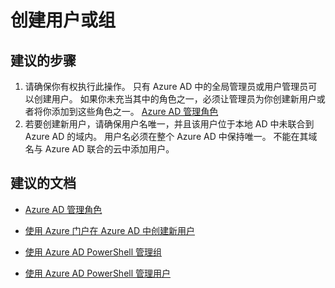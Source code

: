  <properties 
    pageTitle="Creating a user or group"
    description="在 Azure AD 中创建、更新或删除用户时出现问题"
    service="microsoft.aad"
    resource="Microsoft_AAD_IAM"
    authors="Jeffsta-MSFT"
    displayOrder="2500"
    selfHelpType="generic"
    supportTopicIds="32045780"
    productPesIds="14785"
    cloudEnvironments="public"
/>


# <a name="creating-a-user-or-group"></a>创建用户或组

## <a name="recommended-steps"></a>**建议的步骤**

1. 请确保你有权执行此操作。 只有 Azure AD 中的全局管理员或用户管理员可以创建用户。 如果你未充当其中的角色之一，必须让管理员为你创建新用户或者将你添加到这些角色之一。 [Azure AD 管理角色](https://docs.microsoft.com/azure/active-directory/active-directory-assign-admin-roles)
2. 若要创建新用户，请确保用户名唯一，并且该用户位于本地 AD 中未联合到 Azure AD 的域内。 用户名必须在整个 Azure AD 中保持唯一。 不能在其域名与 Azure AD 联合的云中添加用户。

## <a name="recommended-documents"></a>**建议的文档**

* [Azure AD 管理角色](https://docs.microsoft.com/azure/active-directory/active-directory-assign-admin-roles)

* [使用 Azure 门户在 Azure AD 中创建新用户](https://docs.microsoft.com/azure/active-directory/active-directory-users-create-azure-portal) 
* [使用 Azure AD PowerShell 管理组](https://docs.microsoft.com/powershell/module/Azuread/?view=azureadps-2.0#groups)

* [使用 Azure AD PowerShell 管理用户](https://docs.microsoft.com/powershell/azuread/v2/azureactivedirectory#users)

